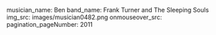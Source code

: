 musician_name: Ben
band_name: Frank Turner and The Sleeping Souls
img_src: images/musician0482.png
onmouseover_src: 
pagination_pageNumber: 2011